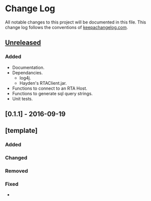 # Change Log
All notable changes to this project will be documented in this file. This change log follows the conventions of [keepachangelog.com](http://keepachangelog.com/).

## [Unreleased]
### Added
- Documentation.
- Dependancies.
  - log4j.
  - Hayden's RTAClient.jar.
- Functions to connect to an RTA Host.
- Functions to generate sql query strings.
- Unit tests.

## [0.1.1] - 2016-09-19

## [template]
### Added
### Changed
### Removed
### Fixed
-
[Unreleased]: http://gitlab.skylinenet.net/appliance/rta-client

